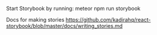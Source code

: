 Start Storybook by running:
    meteor npm run storybook

Docs for making stories
    https://github.com/kadirahq/react-storybook/blob/master/docs/writing_stories.md